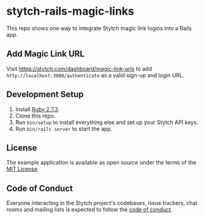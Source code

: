 # stytch-rails-magic-links

This repo shows one way to integrate Stytch magic link logins into a Rails app.

## Add Magic Link URL
Visit https://stytch.com/dashboard/magic-link-urls to add
`http://localhost:3000/authenticate` as a valid sign-up and login URL.

## Development Setup

1. Install [Ruby 2.7.3](https://www.ruby-lang.org/en/downloads/).
2. Clone this repo.
3. Run `bin/setup` to install everything else and set up your Stytch API keys.
4. Run `bin/rails server` to start the app.

## License

The example application is available as open source under the terms of the [MIT License](https://opensource.org/licenses/MIT).

## Code of Conduct

Everyone interacting in the Stytch project's codebases, issue trackers, chat rooms and mailing lists is expected to follow the [code of conduct](CODE_OF_CONDUCT.md).
